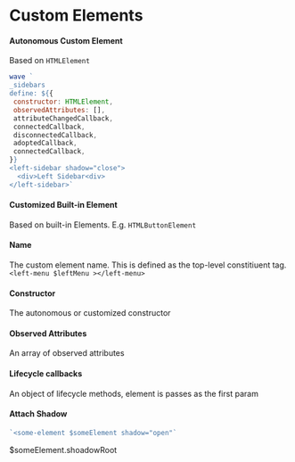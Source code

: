 # Custom Elements

#### Autonomous Custom Element
Based on `HTMLElement`

```javascript
wave `
_sidebars
define: ${{
 constructor: HTMLElement,
 observedAttributes: [],
 attributeChangedCallback,
 connectedCallback,
 disconnectedCallback,
 adoptedCallback,
 connectedCallback,
}}
<left-sidebar shadow="close">
  <div>Left Sidebar<div>
</left-sidebar>`
```

#### Customized Built-in Element
Based on built-in Elements. E.g. `HTMLButtonElement`

#### Name 
The custom element name. This is defined as the top-level constitiuent tag. 
`<left-menu $leftMenu ></left-menu>`

#### Constructor
The autonomous or customized constructor

#### Observed Attributes 
An array of observed attributes 

#### Lifecycle callbacks
An object of lifecycle methods, element is passes as the first param 

#### Attach Shadow 
```javascript
`<some-element $someElement shadow="open"`
```
$someElement.shoadowRoot

